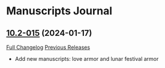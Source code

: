 # Manuscripts Journal

## [10.2-015](https://github.com/TLDRMissions/ManuscriptsJournal/tree/10.2-015) (2024-01-17)
[Full Changelog](https://github.com/TLDRMissions/ManuscriptsJournal/compare/10.2-014...10.2-015) [Previous Releases](https://github.com/TLDRMissions/ManuscriptsJournal/releases)

- Add new manuscripts: love armor and lunar festival armor  
